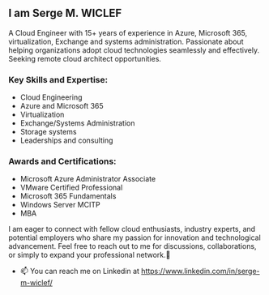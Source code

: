 ## I am Serge M. WICLEF


A Cloud Engineer with 15+ years of experience in Azure, Microsoft 365, virtualization, Exchange and systems administration. Passionate about helping organizations adopt cloud technologies seamlessly and effectively. Seeking remote cloud architect opportunities.

### Key Skills and Expertise:
- Cloud Engineering
- Azure and Microsoft 365
- Virtualization
- Exchange/Systems Administration
- Storage systems
- Leaderships and consulting
  
### Awards and Certifications:
- Microsoft Azure Administrator Associate
- VMware Certified Professional
- Microsoft 365 Fundamentals
- Windows Server MCITP
- MBA
  
I am eager to connect with fellow cloud enthusiasts, industry experts, and potential employers who share my passion for innovation and technological advancement. Feel free to reach out to me for discussions, collaborations, or simply to expand your professional network.👋

- 📫 You can reach me on Linkedin at https://www.linkedin.com/in/serge-m-wiclef/


<!--
**sergewiclef/sergewiclef** is a ✨ _special_ ✨ repository because its `README.md` (this file) appears on your GitHub profile.

Here are some ideas to get you started:

- 🔭 I’m currently working on ...
- 🌱 I’m currently learning ...
- 👯 I’m looking to collaborate on ...
- 🤔 I’m looking for help with ...
- 💬 Ask me about ...
- 📫 How to reach me: ...
- 😄 Pronouns: ...
- ⚡ Fun fact: ...
-->
